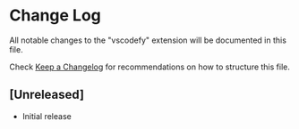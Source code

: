 # Change Log
All notable changes to the "vscodefy" extension will be documented in this file.

Check [Keep a Changelog](http://keepachangelog.com/) for recommendations on how to structure this file.

## [Unreleased]
- Initial release